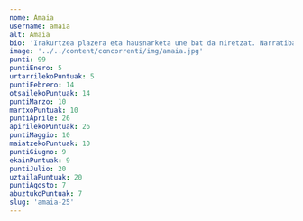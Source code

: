 ```yaml
---
nome: Amaia
username: amaia
alt: Amaia
bio: 'Irakurtzea plazera eta hausnarketa une bat da niretzat. Narratiba, feminismoa eta historia bezalako gaietan sakontzea gustatzen zait, istorio bakoitzean pertsonaien emozioak eta ikasgaiak arakatuz. Liburuek errealitate berrietara garamatzate, eta hitzen bidez konektatzen naiz. Beti prest nago ikasteko eta kontakizun bakoitzetik ikasgai baliotsuak ateratzeko.'
image: '../../content/concorrenti/img/amaia.jpg'
punti: 99
puntiEnero: 5
urtarrilekoPuntuak: 5
puntiFebrero: 14
otsailekoPuntuak: 14
puntiMarzo: 10
martxoPuntuak: 10
puntiAprile: 26
apirilekoPuntuak: 26
puntiMaggio: 10
maiatzekoPuntuak: 10
puntiGiugno: 9
ekainPuntuak: 9
puntiJulio: 20
uztailaPuntuak: 20
puntiAgosto: 7
abuztukoPuntuak: 7
slug: 'amaia-25'
---
```

